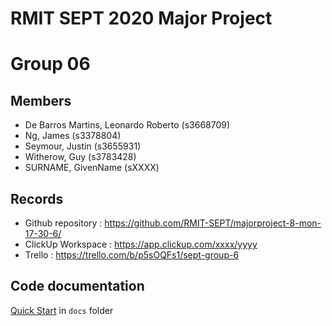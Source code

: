 # RMIT SEPT 2020 Major Project

# Group 06

## Members
* De Barros Martins, Leonardo Roberto (s3668709)
* Ng, James (s3378804)
* Seymour, Justin (s3655931)
* Witherow, Guy (s3783428)
* SURNAME, GivenName (sXXXX)

## Records

* Github repository : https://github.com/RMIT-SEPT/majorproject-8-mon-17-30-6/
* ClickUp Workspace : https://app.clickup.com/xxxx/yyyy
* Trello : https://trello.com/b/p5sOQFs1/sept-group-6

## Code documentation

[Quick Start](/docs/README.md) in `docs` folder
